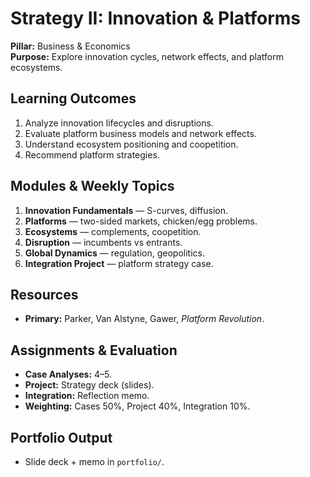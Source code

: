 # Strategy II: Innovation & Platforms
**Pillar:** Business & Economics  
**Purpose:** Explore innovation cycles, network effects, and platform ecosystems.

## Learning Outcomes
1. Analyze innovation lifecycles and disruptions.
2. Evaluate platform business models and network effects.
3. Understand ecosystem positioning and coopetition.
4. Recommend platform strategies.

## Modules & Weekly Topics
1. **Innovation Fundamentals** — S-curves, diffusion.
2. **Platforms** — two-sided markets, chicken/egg problems.
3. **Ecosystems** — complements, coopetition.
4. **Disruption** — incumbents vs entrants.
5. **Global Dynamics** — regulation, geopolitics.
6. **Integration Project** — platform strategy case.

## Resources
- **Primary:** Parker, Van Alstyne, Gawer, *Platform Revolution*.

## Assignments & Evaluation
- **Case Analyses:** 4–5.
- **Project:** Strategy deck (slides).
- **Integration:** Reflection memo.
- **Weighting:** Cases 50%, Project 40%, Integration 10%.

## Portfolio Output
- Slide deck + memo in `portfolio/`.
